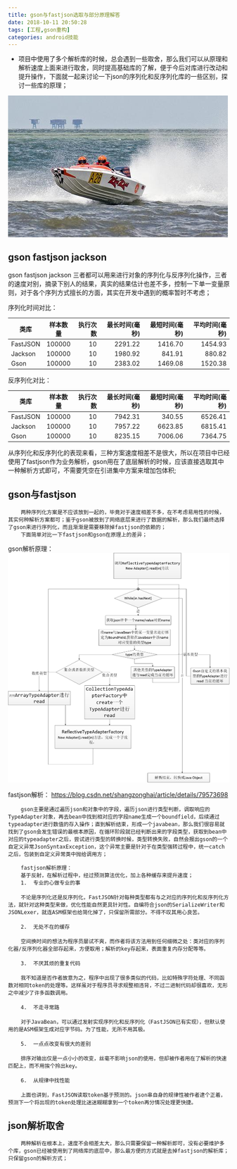 ```yaml
---
title: gson与fastjson选取与部分原理解答
date: 2018-10-11 20:50:28
tags: [工程,gson重构]
categories: android技能
---
```

* 项目中使用了多个解析库的时候，总会遇到一些取舍，那么我们可以从原理和解析速度上面来进行取舍，同时提高基础库的了解，便于今后对库进行改动和提升操作，下面就一起来讨论一下json的序列化和反序列化库的一些区别，探讨一些库的原理；
<!-- more -->
![image](gson-project-reconfigratijon/fastspeed.jpg)

## gson fastjson jackson ## 


gson fastjson jackson 三者都可以用来进行对象的序列化与反序列化操作，三者的速度对别，摘录下别人的结果，真实的结果估计也差不多，控制一下单一变量原则，对于各个序列方式擅长的方面，其实在开发中遇到的概率暂时不考虑；

序列化时间对比：

类库	| 样本数量	|执行次数		|最长时间(毫秒)	|最短时间(毫秒)		|平均时间(毫秒)
--|:--:|--:|--:|--:|--:|
FastJSON	|100000		|10				|2291.22	|1416.70		|1454.93
Jackson	 	|100000		|10				|1980.92	|841.91		|880.82
Gson	  	|100000		|10				|2383.02	|1469.08		|1520.38

反序列化对比：

类库	 	|	样本数量		|执行次数	|最长时间(毫秒)	|最短时间(毫秒)	|平均时间(毫秒)
--|:--:|--:|--:|--:|--:|
FastJSON	|100000		|10		|7942.31			|340.55			|6526.41
Jackson		|100000		|10		|7957.22			|6623.85			|6815.41
Gson		|100000		|10		|8235.15			|7006.06			|7364.75

从序列化和反序列化的表现来看，三种方案速度相差不是很大，所以在项目中已经使用了fastjson作为业务解析，gson用在了底层解析的时候，应该直接选取其中一种解析方式即可，不需要凭空在引进集中方案来增加包体积;


##  gson与fastjson  ##
```
	两种序列化方案是不应该放到一起的，毕竟对于速度相差不多，在不考虑易用性的时候，其实何种解析方案都可；鉴于gson被放到了网络底层来进行了数据的解析，那么我们最终选择了gson来进行序列化，而且渐渐是需要移除掉fastjson的依赖的；
	下面简单对比一下fastjson和gson在原理上的差异；
```

gson解析原理：
![image](gson-project-reconfigratijon/gson_show_main_flow.jpg)

fastjson解析：
https://blog.csdn.net/shangzonghai/article/details/79573698

```
	gson主要是通过遍历json和对象中的字段，遍历json进行类型判断，调取响应的TypeAdapter对象，再去bean中找到相对应的字段name生成一个boundfield，后续通过typeadapter进行数值的存入操作；直到解析结束，形成一个javabean，那么我们很容易就找到了gson会发生错误的最根本原因，在循环阶段就已经判断出来的字段类型，获取到bean中对应的typeadapter之后，尝试进行类型的转换时候，类型转换失败，自然会报出gson的一个自定义异常JsonSyntaxException，这个异常主要是针对于在类型强转过程中，统一catch之后，包装到自定义异常类中抛给调用方；
```
```
	fastjson解析原理：
	基于反射，在解析过程中，经过预测算法优化，加上各种缓存来提升速度；
	1.  专业的心做专业的事

	不论是序列化还是反序列化，FastJSON针对每种类型都有与之对应的序列化和反序列化方法，就针对这种类型来做，优化性能自然更具针对性。自编符合json的SerializeWriter和JSONLexer，就连ASM框架也给简化掉了，只保留所需部分。不得不叹其用心良苦。

	2.  无处不在的缓存

	空间换时间的想法为程序员屡试不爽，而作者将该方法用到任何细微之处：类对应的序列化器/反序列化器全部存起来，方便取用；解析的key存起来，表面重复内存分配等等。

	3.  不厌其烦的重复代码

	我不知道是否作者故意为之，程序中出现了很多类似的代码，比如特殊字符处理、不同函数对相同token的处理等。这样虽对于程序员寻求规整相违背，不过二进制代码却很喜欢，无形之中减少了许多函数调用。

	4.  不走寻常路

	对于JavaBean，可以通过发射实现序列化和反序列化（FastJSON已有实现），但默认使用的是ASM框架生成对应字节码。为了性能，无所不用其极。

	5.  一点点改变有很大的差别

	排序对输出仅是一点小小的改变，丝毫不影响json的使用，但却被作者用在了解析的快速匹配上，而不用挨个拎出key。

	6.  从规律中找性能

	上面也讲到，FastJSON读取token基于预测的。json串自身的规律性被作者逮个正着，预测下一个将出现的token处理比迷迷糊糊拿到一个token再分情况处理更快捷。
```
## json解析取舍 ##
```
	两种解析在根本上，速度不会相差太大，那么只需要保留一种解析即可，没有必要维护多个库，gson已经被使用到了网络库的底层中，那么最方便的方式就是去掉fastjson的解析库；只保留gson的解析方式；
```













